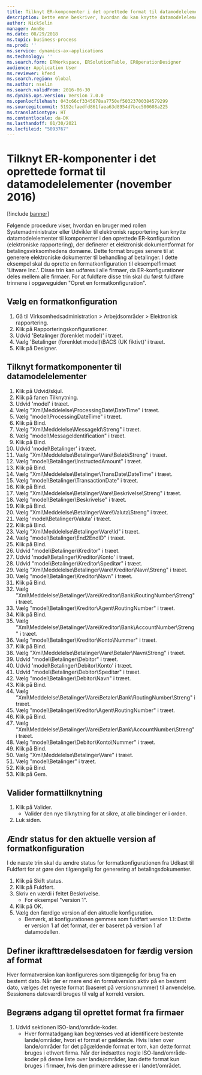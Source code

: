 ```yaml
---
title: Tilknyt ER-komponenter i det oprettede format til datamodelelementer (november 2016)
description: Dette emne beskriver, hvordan du kan knytte datamodelelementer til komponenter i den oprettede ER-konfiguration (elektronisk rapportering).
author: NickSelin
manager: AnnBe
ms.date: 08/29/2018
ms.topic: business-process
ms.prod: ''
ms.service: dynamics-ax-applications
ms.technology: ''
ms.search.form: ERWorkspace, ERSolutionTable, EROperationDesigner
audience: Application User
ms.reviewer: kfend
ms.search.region: Global
ms.author: nselin
ms.search.validFrom: 2016-06-30
ms.dyn365.ops.version: Version 7.0.0
ms.openlocfilehash: 043c66cf3345678aa7750ef50323700384579299
ms.sourcegitcommit: 5192cfaedfd861faea63d8954d7bcc500608a225
ms.translationtype: HT
ms.contentlocale: da-DK
ms.lasthandoff: 01/30/2021
ms.locfileid: "5093767"
---
```

# <a name="er-map-components-of-the-created-format-to-data-model-elements-november-2016"></a>Tilknyt ER-komponenter i det oprettede format til datamodelelementer (november 2016)

[!include [banner](../../includes/banner.md)]

Følgende procedure viser, hvordan en bruger med rollen Systemadministrator eller Udvikler til elektronisk rapportering kan knytte datamodelelementer til komponenter i den oprettede ER-konfiguration (elektroniske rapportering), der definerer et elektronisk dokumentformat for betalingsvirksomhedens domæne. Dette format bruges senere til at generere elektroniske dokumenter til behandling af betalinger. I dette eksempel skal du oprette en formatkonfiguration til eksempelfirmaet 'Litware Inc.'. Disse trin kan udføres i alle firmaer, da ER-konfigurationer deles mellem alle firmaer. For at fuldføre disse trin skal du først fuldføre trinnene i opgaveguiden "Opret en formatkonfiguration".


## <a name="select-a-format-configuration"></a>Vælg en formatkonfiguration
1. Gå til Virksomhedsadministration > Arbejdsområder > Elektronisk rapportering.
2. Klik på Rapporteringskonfigurationer.
3. Udvid 'Betalinger (forenklet model)' i træet.
4. Vælg 'Betalinger (forenklet model)\BACS (UK fiktivt)' i træet.
5. Klik på Designer.

## <a name="map-format-components-to-data-model-elements"></a>Tilknyt formatkomponenter til datamodelelementer
1. Klik på Udvid/skjul.
2. Klik på fanen Tilknytning.
3. Udvid 'model' i træet.
4. Vælg "Xml\Meddelelse\ProcessingDate\DateTime" i træet.
5. Vælg "model\ProcessingDateTime" i træet.
6. Klik på Bind.
7. Vælg "Xml\Meddelelse\MessageId\Streng" i træet.
8. Vælg "model\MessageIdentification" i træet.
9. Klik på Bind.
10. Udvid 'model\Betalinger' i træet.
11. Vælg "Xml\Meddelelse\Betalinger\Vare\Beløb\Streng" i træet.
12. Vælg "model\Betalinger\InstructedAmount" i træet.
13. Klik på Bind.
14. Vælg "Xml\Meddelelse\Betalinger\TransDate\DateTime" i træet.
15. Vælg "model\Betalinger\TransactionDate" i træet.
16. Klik på Bind.
17. Vælg "Xml\Meddelelse\Betalinger\Vare\Beskrivelse\Streng" i træet.
18. Vælg "model\Betalinger\Beskrivelse" i træet.
19. Klik på Bind.
20. Vælg "Xml\Meddelelse\Betalinger\Vare\Valuta\Streng" i træet.
21. Vælg 'model\Betalinger\Valuta' i træet.
22. Klik på Bind.
23. Vælg "Xml\Meddelelse\Betalinger\Vare\Id" i træet.
24. Vælg "model\Betalinger\End2EndID" i træet.
25. Klik på Bind.
26. Udvid "model\Betalinger\Kreditor" i træet.
27. Udvid 'model\Betalinger\Kreditor\Konto' i træet.
28. Udvid "model\Betalinger\Kreditor\Speditør" i træet.
29. Vælg "Xml\Meddelelse\Betalinger\Vare\Kreditor\Navn\Streng" i træet.
30. Vælg "model\Betalinger\Kreditor\Navn" i træet.
31. Klik på Bind.
32. Vælg "Xml\Meddelelse\Betalinger\Vare\Kreditor\Bank\RoutingNumber\Streng" i træet.
33. Vælg "model\Betalinger\Kreditor\Agent\RoutingNumber" i træet.
34. Klik på Bind.
35. Vælg "Xml\Meddelelse\Betalinger\Vare\Kreditor\Bank\AccountNumber\Streng" i træet.
36. Vælg "model\Betalinger\Kreditor\Konto\Nummer" i træet.
37. Klik på Bind.
38. Vælg "Xml\Meddelelse\Betalinger\Vare\Betaler\Navn\Streng" i træet.
39. Udvid "model\Betalinger\Debitor" i træet.
40. Udvid 'model\Betalinger\Debitor\Konto' i træet.
41. Udvid "model\Betalinger\Debitor\Speditør" i træet.
42. Vælg "model\Betalinger\Debitor\Navn" i træet.
43. Klik på Bind.
44. Vælg "Xml\Meddelelse\Betalinger\Vare\Betaler\Bank\RoutingNumber\Streng" i træet.
45. Vælg "model\Betalinger\Kreditor\Agent\RoutingNumber" i træet.
46. Klik på Bind.
47. Vælg "Xml\Meddelelse\Betalinger\Vare\Betaler\Bank\AccountNumber\Streng" i træet.
48. Vælg "model\Betalinger\Debitor\Konto\Nummer" i træet.
49. Klik på Bind.
50. Vælg "Xml\Meddelelse\Betalinger\Vare" i træet.
51. Vælg "model\Betalinger" i træet.
52. Klik på Bind.
53. Klik på Gem.

## <a name="validate-format-mapping"></a>Valider formattilknytning
1. Klik på Valider.
    * Valider den nye tilknytning for at sikre, at alle bindinger er i orden.  
2. Luk siden.

## <a name="change-status-of-the-current-version-of-format-configuration"></a>Ændr status for den aktuelle version af formatkonfiguration
I de næste trin skal du ændre status for formatkonfigurationen fra Udkast til Fuldført for at gøre den tilgængelig for generering af betalingsdokumenter.  
1. Klik på Skift status.
2. Klik på Fuldført.
3. Skriv en værdi i feltet Beskrivelse.
    * For eksempel "version 1".  
4. Klik på OK.
5. Vælg den færdige version af den aktuelle konfiguration.
    * Bemærk, at konfigurationen gemmes som fuldført version 1.1: Dette er version 1 af det format, der er baseret på version 1 af datamodellen.  

## <a name="define-effective-date-for-completed-version-of-format"></a>Definer ikrafttrædelsesdatoen for færdig version af format
Hver formatversion kan konfigureres som tilgængelig for brug fra en bestemt dato. Når der er mere end én formatversion aktiv på en bestemt dato, vælges det nyeste format (baseret på versionsnummer) til anvendelse. Sessionens datoværdi bruges til valg af korrekt version.  

## <a name="restrict-access-to-created-format-from-companies"></a>Begræns adgang til oprettet format fra firmaer
1. Udvid sektionen ISO-land/område-koder.
    * Hver formatadgang kan begrænses ved at identificere bestemte lande/områder, hvori et format er gældende. Hvis listen over lande/områder for det pågældende format er tom, kan dette format bruges i ethvert firma. Når der indsættes nogle ISO-land/område-koder på denne liste over lande/områder, kan dette format kun bruges i firmaer, hvis den primære adresse er i landet/området.  

